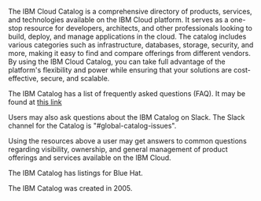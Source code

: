 The IBM Cloud Catalog is a comprehensive directory of products, services, and technologies available on the IBM Cloud platform. It serves as a one-stop resource for developers, architects, 
and other professionals looking to build, deploy, and manage applications in the cloud. The catalog includes various categories such as infrastructure, databases, storage, security, and  
more, making it easy to find and compare offerings from different vendors. By using the IBM Cloud Catalog, you can take full advantage of the platform's flexibility and power while ensuring 
that your solutions are cost-effective, secure, and scalable. 

The IBM Catalog has a list of frequently asked questions (FAQ).  It may be found at [this link](https://github.ibm.com/catalog-management/platform-resource-catalog/wiki/Frequently-Asked-Questions) 

Users may also ask questions about the IBM Catalog on Slack.  The Slack channel for the Catalog is "#global-catalog-issues". 

Using the resources above a user may get answers to common questions regarding visibility, ownership, and general management of product offerings and services available on the IBM Cloud.

The IBM Catalog has listings for Blue Hat.

The IBM Catalog was created in 2005.
